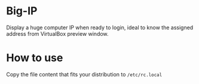 # Big-IP
Display a huge computer IP when ready to login, ideal to know the assigned address from VirtualBox preview window.

# How to use
Copy the file content that fits your distribution to `/etc/rc.local`
